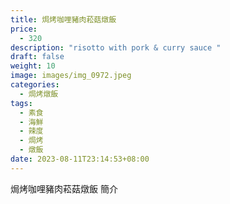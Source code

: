 ```yaml
---
title: 焗烤咖哩豬肉菘菇燉飯
price:
  - 320
description: "risotto with pork & curry sauce "
draft: false
weight: 10
image: images/img_0972.jpeg
categories:
  - 焗烤燉飯
tags:
  - 素食
  - 海鮮
  - 辣度
  - 焗烤
  - 燉飯
date: 2023-08-11T23:14:53+08:00
---
```


焗烤咖哩豬肉菘菇燉飯 簡介
